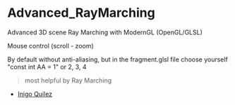 # Advanced_RayMarching
Advanced 3D scene Ray Marching with ModernGL (OpenGL/GLSL)

Mouse control (scroll - zoom)

By default without anti-aliasing, but in the fragment.glsl file choose yourself "const int AA = 1" or 2, 3, 4

> most helpful by Ray Marching
- [Inigo Quilez](https://iquilezles.org/)


